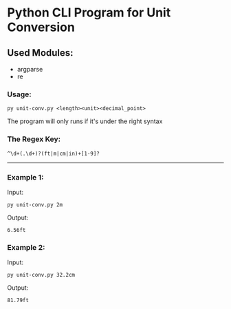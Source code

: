# Python CLI Program for Unit Conversion
## Used Modules:
  - argparse
  - re


### Usage:
    py unit-conv.py <length><unit><decimal_point>

The program will only runs if it's under the right syntax

### The Regex Key:
  `^\d+(.\d+)?(ft|m|cm|in)+[1-9]?`


---
### Example 1:
  Input:

    py unit-conv.py 2m
  Output:
  
    6.56ft

### Example 2:
  Input:

    py unit-conv.py 32.2cm
  Output:
  
    81.79ft
